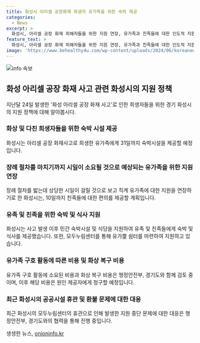 ```yaml
---
title: 화성시 아리셀 공장화재 희생자 유가족을 위한 숙박 제공
categories:
  - News
excerpt: >
  화성시, 아리셀 공장 화재 피해자들을 위한 지원 연장, 유가족과 친족들에 대한 인도적 지원 및 숙박시설 제공 계획 발표. 유가족과 친족들을 위한 장례절차 시간이 지연되면서 지원 연장 결정. 민간 숙박시설 4곳을 지정하고 관내 식당 6곳을 통해 식사 지원. 시설 대부분이 외국인이어서 임시주거 및 식사 지원에 대한 어려움. 유가족 쉼터 등을 마련하여 지원활동 진행. 관련 뉴스는 더팩트 제보 채널을 통해 전달 가능.
feature_text: >
  화성시, 아리셀 공장 화재 피해자들을 위한 지원 연장, 유가족과 친족들에 대한 인도적 지원 및 숙박시설 제공 계획 발표. 유가족과 친족들을 위한 장례절차 시간이 지연되면서 지원 연장 결정. 민간 숙박시설 4곳을 지정하고 관내 식당 6곳을 통해 식사 지원. 시설 대부분이 외국인이어서 임시주거 및 식사 지원에 대한 어려움. 유가족 쉼터 등을 마련하여 지원활동 진행. 관련 뉴스는 더팩트 제보 채널을 통해 전달 가능.
image: 'https://www.behealthy4u.com/wp-content/uploads/2024/06/koreanews.jpg'
---
```


<p><img src="https://www.behealthy4u.com/wp-content/uploads/2024/06/koreanews.jpg" alt="info 속보" /></p>

<h2 data-ke-size="size26">화성 아리셀 공장 화재 사고 관련 화성시의 지원 정책</h2>

<p data-ke-size="size16">지난달 24일 발생한 '화성 아리셀 공장 화재 사고'로 인한 희생자들을 위한 경기 화성시의 지원 정책에 대해 알아봅시다.</p>

<h3>화상 및 다친 희생자들을 위한 숙박 시설 제공</h3>

<p data-ke-size="size16">화성시는 아리셀 공장 화재사고로 희생한 유가족에게 31일까지 숙박시설을 제공할 예정입니다.</p>

<h3>장례 절차를 마치기까지 시일이 소요될 것으로 예상되는 유가족을 위한 지원 연장</h3>

<p data-ke-size="size16">장례 절차를 밟는데 상당한 시일이 걸릴 것으로 보고 직계 유가족에 대한 지원을 연장하기로 한 화성시는, 10일까지 친족들에 대한 편의를 제공할 계획입니다.</p>

<h3>유족 및 친족을 위한 숙박 및 식사 지원</h3>

<p data-ke-size="size16">화성시는 사고 발생 이후 민간 숙박시설 및 식당을 지원하여 유족 및 친족들에게 숙박 및 식사를 제공했습니다. 또한, 모두누림센터를 통해 유가졡 쉼터를 마련하여 지원하고 있습니다.</p>

<h3>유가족 구호 활동에 따른 비용 및 화상 복구 비용</h3>

<p data-ke-size="size16">유가족 구호 활동에 소요된 비용과 화상 복구 비용은 행정안전부, 경기도와 함께 검토 중이며, 이후 해당 비용은 원인 제공자에게 청구할 예정입니다.</p>

<h3>최근 화성시의 공공시설 휴관 및 환불 문제에 대한 대응</h3>

<p data-ke-size="size16">최근 화성시의 모두누림센터의 휴관으로 인해 발생한 지원 중단 문제에 대한 대응은 행정안전부, 경기도와의 협력을 통해 진행 중입니다.</p>
생생한 뉴스, <a href="https://onioninfo.kr" rel="dofollow">onioninfo.kr</a>


